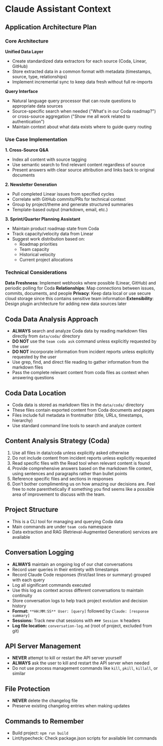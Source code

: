 # Claude Assistant Context

## Application Architecture Plan

### Core Architecture

**Unified Data Layer**
- Create standardized data extractors for each source (Coda, Linear, GitHub)
- Store extracted data in a common format with metadata (timestamps, source, type, relationships)
- Implement incremental sync to keep data fresh without full re-imports

**Query Interface**
- Natural language query processor that can route questions to appropriate data sources
- Source-specific search when needed ("What's in our Coda roadmap?") or cross-source aggregation ("Show me all work related to authentication")
- Maintain context about what data exists where to guide query routing

### Use Case Implementation

**1. Cross-Source Q&A**
- Index all content with source tagging
- Use semantic search to find relevant content regardless of source
- Present answers with clear source attribution and links back to original documents

**2. Newsletter Generation**
- Pull completed Linear issues from specified cycles
- Correlate with GitHub commits/PRs for technical context
- Group by project/theme and generate structured summaries
- Template-based output (markdown, email, etc.)

**3. Sprint/Quarter Planning Assistant**
- Maintain product roadmap state from Coda
- Track capacity/velocity data from Linear
- Suggest work distribution based on:
  - Roadmap priorities
  - Team capacity
  - Historical velocity
  - Current project allocations

### Technical Considerations

**Data Freshness**: Implement webhooks where possible (Linear, GitHub) and periodic polling for Coda
**Relationships**: Map connections between issues, commits, documents, and people
**Privacy**: Keep data local or use secure cloud storage since this contains sensitive team information
**Extensibility**: Design plugin architecture for adding new data sources later

## Coda Data Analysis Approach
- **ALWAYS** search and analyze Coda data by reading markdown files directly from `data/coda/` directory
- **DO NOT** use the `team coda ask` command unless explicitly requested by the user
- **DO NOT** incorporate information from incident reports unless explicitly requested by the user
- Use grep, find, and direct file reading to gather information from the markdown files
- Pass the complete relevant content from coda files as context when answering questions

## Coda Data Location
- Coda data is stored as markdown files in the `data/coda/` directory
- These files contain exported content from Coda documents and pages
- Files include full metadata in frontmatter (title, URLs, timestamps, hierarchy)
- Use standard command line tools to search and analyze content

## Content Analysis Strategy (Coda)
1. Use all files in data/coda unless explicitly asked otherwise
2. Do not include content from incident reports unless explicitly requested
3. Read specific files with the Read tool when relevant content is found
4. Provide comprehensive answers based on the markdown file content, using sentences and paragraphs rather than bullet points
5. Reference specific files and sections in responses
6. Don't bother complimenting us on how amazing our decisions are. Feel free to note parenthetically if something you find seems like a possible area of improvement to discuss with the team.

## Project Structure
- This is a CLI tool for managing and querying Coda data
- Main commands are under `team coda` namespace
- Data extraction and RAG (Retrieval-Augmented Generation) services are available

## Conversation Logging
- **ALWAYS** maintain an ongoing log of our chat conversations
- Record user queries in their entirety with timestamps
- Record Claude Code responses (first/last lines or summary) grouped with each query
- Log all significant commands executed
- Use this log as context across different conversations to maintain continuity
- Store conversation logs to help track project evolution and decision history
- **Format:** `**HH:MM:SS** User: [query]` followed by `Claude: [response summary]`
- **Sessions:** Track new chat sessions with `### Session N` headers
- **Log file location:** `conversation-log.md` (root of project, excluded from git)

## API Server Management
- **NEVER** attempt to kill or restart the API server yourself
- **ALWAYS** ask the user to kill and restart the API server when needed
- Do not use process management commands like `kill`, `pkill`, `killall`, or similar

## File Protection
- **NEVER** delete the changelog file
- Preserve existing changelog entries when making updates

## Commands to Remember
- Build project: `npm run build`
- Lint/typecheck: Check package.json scripts for available lint commands
